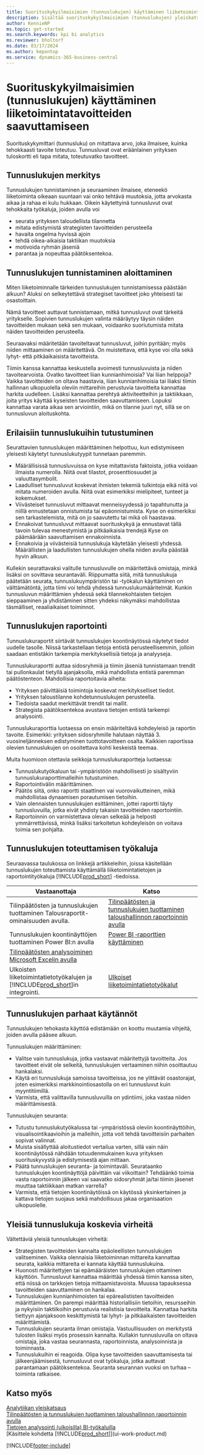 ```yaml
---
title: Suorituskykyilmaisimien (tunnuslukujen) käyttäminen liiketoimintatavoitteiden saavuttamiseen
description: Sisältää suorituskykyilmaisimien (tunnuslukujen) yleiskatsauksen ja tietoja niiden käyttämisestä liiketoimintatavoitteiden saavuttamiseen.
author: KennieNP
ms.topic: get-started
ms.search.keywords: kpi bi analytics
ms.reviewer: bholtorf
ms.date: 03/17/2024
ms.author: kepontop
ms.service: dynamics-365-business-central
---
```


# <a name="using-key-performance-indicators-kpis-to-meet-your-business-goals"></a>Suorituskykyilmaisimien (tunnuslukujen) käyttäminen liiketoimintatavoitteiden saavuttamiseen

Suorituskykymittari (tunnusluku) on mitattava arvo, joka ilmaisee, kuinka tehokkaasti tavoite toteutuu. Tunnusluvat ovat eräänlainen yrityksen tuloskortti eli tapa mitata, toteutuvatko tavoitteet.

## <a name="why-kpis-matter"></a>Tunnuslukujen merkitys

Tunnuslukujen tunnistaminen ja seuraaminen ilmaisee, eteneekö liiketoiminta oikeaan suuntaan vai onko tehtävä muutoksia, jotta arvokasta aikaa ja rahaa ei kulu hukkaan. Oikein käytettyinä tunnusluvut ovat tehokkaita työkaluja, joiden avulla voi

- seurata yrityksen taloudellista tilannetta
- mitata edistymistä strategisten tavoitteiden perusteella
- havaita ongelma hyvissä ajoin
- tehdä oikea-aikaisia taktiikan muutoksia
- motivoida ryhmän jäseniä
- parantaa ja nopeuttaa päätöksentekoa.

## <a name="get-started-identifying-your-kpis"></a>Tunnuslukujen tunnistaminen aloittaminen

Miten liiketoiminnalle tärkeiden tunnuslukujen tunnistamisessa päästään alkuun? Aluksi on selkeytettävä strategiset tavoitteet joko yhteisesti tai osastoittain.

Nämä tavoitteet auttavat tunnistamaan, mitkä tunnusluvut ovat tärkeitä yritykselle. Sopivien tunnuslukujen valinta määräytyy täysin näiden tavoitteiden mukaan sekä sen mukaan, voidaanko suoriutumista mitata näiden tavoitteiden perusteella.

Seuraavaksi määritetään tavoiteltavat tunnusluvut, joihin pyritään; myös niiden mittaaminen on määritettävä. On muistettava, että kyse voi olla sekä lyhyt- että pitkäaikaisista tavoitteista.

Tiimin kanssa kannattaa keskustella avoimesti tunnusluvuista ja niiden tavoitearvoista. Ovatko tavoitteet liian kunnianhimoisia? Vai liian helppoja? Vaikka tavoitteiden on oltava haastavia, liian kunnianhimoisia tai liiaksi tiimin hallinnan ulkopuolella oleviin mittareihin perustuvia tavoitteita kannattaa harkita uudelleen. Lisäksi kannattaa perehtyä aktiviteetteihin ja taktiikkaan, joita yritys käyttää kyseisten tavoitteiden saavuttamiseen. Lopuksi kannattaa varata aikaa sen arviointiin, mikä on tilanne juuri nyt, sillä se on tunnusluvun aloituskohta.

## <a name="get-to-know-the-different-types-of-kpis"></a>Erilaisiin tunnuslukuihin tutustuminen

Seurattavien tunnuslukujen määrittäminen helpottuu, kun edistymiseen yleisesti käytetyt tunnuslukutyypit tunnetaan paremmin.

- Määrällisissä tunnusluvuissa on kyse mitattavista faktoista, jotka voidaan ilmaista numerolla. Niitä ovat tilastot, prosenttiosuudet ja valuuttasymbolit.
- Laadulliset tunnusluvut koskevat ihmisten tekemiä tulkintoja eikä niitä voi mitata numeroiden avulla. Niitä ovat esimerkiksi mielipiteet, tunteet ja kokemukset.
- Viivästeiset tunnusluvut mittaavat menneisyydessä jo tapahtunutta ja niillä ennustetaan onnistumista tai epäonnistumista. Kyse on esimerkiksi sen tarkastelemista, mitä on jo saavutettu tai mikä oli haastavaa.
- Ennakoivat tunnusluvut mittaavat suorituskykyä ja ennustavat tällä tavoin tulevaa menestymistä ja pitkäaikaisia trendejä Kyse on päämäärään saavuttamisen ennakoinnista.
- Ennakoivia ja viivästeisiä tunnuslukuja käytetään yleisesti yhdessä. Määrällisten ja laadullisten tunnuslukujen ohella niiden avulla päästää hyvin alkuun.

Kullekin seurattavaksi valitulle tunnusluvulle on määritettävä omistaja, minkä lisäksi on sovittava seurantaväli. Riippumatta siitä, mitä tunnuslukuja päätetään seurata, tunnuslukuympäristön tai -työkalun käyttäminen on välttämätöntä, jotta tiimi voi tehdä yhdessä tunnuslukumääritelmät. Kunkin tunnusluvun määrittämien yhdessä sekä tilannekohtaisten tietojen sieppaaminen ja yhdistäminen sitten yhdeksi näkymäksi mahdollistaa täsmälliset, reaaliaikaiset toiminnot.

## <a name="kpi-reporting"></a>Tunnuslukujen raportointi

Tunnuslukuraportit siirtävät tunnuslukujen koontinäytössä näytetyt tiedot uudelle tasolle. Niissä tarkastellaan tietoja entistä perusteellisemmin, jolloin saadaan entistäkin tarkempia merkityksellisiä tietoja ja analyyseja.

Tunnuslukuraportti auttaa sidosryhmiä ja tiimin jäseniä tunnistamaan trendit tai pullonkaulat tietyllä ajanjaksolla, mikä mahdollista entistä paremman päätöstenteon. Mahdollisia raportoitavia aiheita:

- Yrityksen päivittäisiä toimintoja koskevat merkitykselliset tiedot.
- Yrityksen taloustilanne kohdetunnuslukujen perusteella.
- Tiedoista saadut merkittävät trendit tai mallit.
- Strategista päätöksentekoa avustava tietojen entistä tarkempi analysointi.

Tunnuslukuraporttia luotaessa on ensin määriteltävä kohdeyleisö ja raportin tavoite. Esimerkki: yrityksen sidosryhmille halutaan näyttää 3. vuosineljänneksen edistyminen tuottotavoitteen osalta. Kaikkien raportissa olevien tunnuslukujen on osoitettava kohti keskeistä teemaa.

Muita huomioon otettavia seikkoja tunnuslukuraportteja luotaessa:

- Tunnuslukutyökaluun tai -ympäristöön mahdollisesti jo sisältyviin tunnuslukuraporttimalleihin tutustuminen.
- Raportointivälin määrittäminen.
- Päätös siitä, onko raportti staattinen vai vuorovaikutteinen, mikä mahdollistaa dynaamisen porautumisen tietoihin.
- Vain olennaisten tunnuslukujen esittäminen, jottei raportti täyty tunnusluvuilla, jotka eivät yhdisty takaisin tavoitteiden raportointiin.
- Raportoinnin on varmistettava olevan selkeää ja helposti ymmärrettävissä, minkä lisäksi tarkoitetun kohdeyleisön on voitava toimia sen pohjalta.

## <a name="tools-for-implementing-kpis"></a>Tunnuslukujen toteuttamisen työkaluja

Seuraavassa taulukossa on linkkejä artikkeleihin, joissa käsitellään tunnuslukujen toteuttamista käyttämällä liiketoimintatietojen ja raportointityökaluja [!INCLUDE[prod_short](includes/prod_short.md)] -tiedoissa.

| Vastaanottaja  | Katso |
| --- | --- |
| Tilinpäätösten ja tunnuslukujen tuottaminen Talousraportit-ominaisuuden avulla. | [Tilinpäätösten ja tunnuslukujen tuottaminen taloushallinnon raportoinnin avulla](bi.md) |
| Tunnuslukujen koontinäyttöjen tuottaminen Power BI:n avulla | [Power BI ‑raporttien käyttäminen](across-working-with-powerbi.md) | 
| [Tilinpäätösten analysoiminen Microsoft Excelin avulla](finance-analyze-excel.md) |
| Ulkoisten liiketoimintatietotyökalujen ja [!INCLUDE[prod_short](includes/prod_short.md)]in integrointi.| [Ulkoiset liiketoimintatietotyökalut](reports-external-analysis.md) |

## <a name="kpi-best-practices"></a>Tunnuslukujen parhaat käytännöt

Tunnuslukujen tehokasta käyttöä edistämään on koottu muutamia vihjeitä, joiden avulla pääsee alkuun.

Tunnuslukujen määrittäminen:

- Valitse vain tunnuslukuja, jotka vastaavat määritettyjä tavoitteita. Jos tavoitteet eivät ole selkeitä, tunnuslukujen vertaaminen niihin osoittautuu hankalaksi.
- Käytä eri tunnuslukuja samoissa tavoitteissa, jos ne ylittävät osastorajat, joten esimerkiksi markkinointiosastolla on eri tunnusluvut kuin myyntitiimillä.
- Varmista, että valittavilla tunnusluvuilla on ydintiimi, joka vastaa niiden määrittämisestä.

Tunnuslukujen seuranta:

- Tutustu tunnuslukutyökalussa tai -ympäristössä oleviin koontinäyttöihin, visualisointikaavioihin ja malleihin, jotta voit tehdä tavoitteisiin parhaiten sopivat valinnat.
- Muista sisällyttää aloitustiedot vertailua varten, sillä vain näin koontinäytössä nähdään totuudenmukainen kuva yrityksen suorituskyvystä ja edistymisestä ajan mittaan.
- Päätä tunnuslukujen seuranta- ja toimintaväli. Seurataanko tunnuslukujen koontinäyttöjä päivittäin vai viikoittain? Tehdäänkö toimia vasta raportoinnin jälkeen vai saavatko sidosryhmät ja/tai tiimin jäsenet muuttaa taktiikkaan matkan varrella?
- Varmista, että tietojen koontinäytöissä on käytössä yksinkertainen ja kattava tietojen suojaus sekä mahdollisuus jakaa organisaation ulkopuolelle.

## <a name="common-kpi-mistakes"></a>Yleisiä tunnuslukuja koskevia virheitä

Vältettäviä yleisiä tunnuslukujen virheitä:

- Strategisten tavoitteiden kannalta epäoleellisten tunnuslukujen valitseminen. Vaikka olennaisia liiketoiminnan mittareita kannattaa seurata, kaikkia mittareita ei kannata käyttää tunnuslukuina.
- Huonosti määritettyjen tai epämääräisten tunnuslukujen ottaminen käyttöön. Tunnusluvut kannattaa määrittää yhdessä tiimin kanssa siten, että niissä on tarkkojen tietoja mittaamistavoista. Muussa tapauksessa tavoitteiden saavuttaminen on hankalaa.
- Tunnuslukujen kunnianhimoisten tai epärealististen tavoitteiden määrittäminen. On parempi määrittää historiallisiin tietoihin, resursseihin ja nykyisiin taktiikoihin perustuvia realistisia tavoitteita. Kannattaa harkita tiettyyn ajanjaksoon keskittymistä tai lyhyt- ja pitkäaikaisten tavoitteiden määrittämistä.
- Tunnuslukujen seuranta ilman omistajia. Vastuullisuuden on merkitystä tulosten lisäksi myös prosessin kannalta. Kullakin tunnusluvulla on oltava omistaja, joka vastaa seurannasta, raportoinnista, analysoinnista ja toiminnasta.
- Tunnuslukuihin ei reagoida. Olipa kyse tavoitteiden saavuttamisesta tai jälkeenjäämisestä, tunnusluvut ovat työkaluja, jotka auttavat parantamaan päätöksentekoa. Seuranta seurannan vuoksi on turhaa – toiminta ratkaisee.

## <a name="see-also"></a>Katso myös

[Analytiikan yleiskatsaus](reports-bi-reporting.md)  
[Tilinpäätösten ja tunnuslukujen tuottaminen taloushallinnon raportoinnin avulla](bi.md)  
[Tietojen analysointi (ulkoisilla) BI-työkaluilla](reports-external-analysis.md)  
[Käsittele kohdetta [!INCLUDE[prod_short](includes/prod_short.md)]](ui-work-product.md)  

[!INCLUDE[footer-include](includes/footer-banner.md)]
